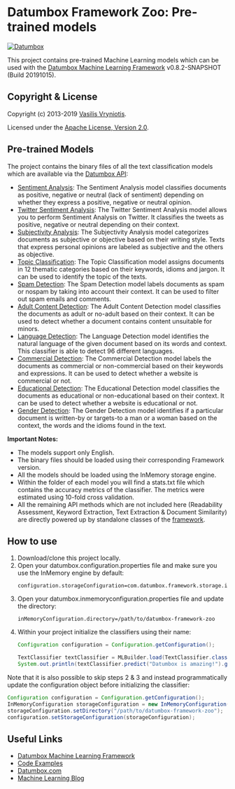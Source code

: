 Datumbox Framework Zoo: Pre-trained models
==========================================

[![Datumbox](http://www.datumbox.com/img/logo.png)](http://www.datumbox.com/)

This project contains pre-trained Machine Learning models which can be used with the [Datumbox Machine Learning Framework](https://github.com/datumbox/datumbox-framework/) v0.8.2-SNAPSHOT (Build 20191015).

Copyright & License
-------------------

Copyright (c) 2013-2019 [Vasilis Vryniotis](http://blog.datumbox.com/author/bbriniotis/). 

Licensed under the [Apache License, Version 2.0](./LICENSE).

Pre-trained Models
------------------

The project contains the binary files of all the text classification models which are available via the [Datumbox API](http://www.datumbox.com/machine-learning-api/):

- [Sentiment Analysis](./SentimentAnalysis): The Sentiment Analysis model classifies documents as positive, negative or neutral (lack of sentiment) depending on whether they express a positive, negative or neutral opinion.
- [Twitter Sentiment Analysis](./TwitterSentimentAnalysis): The Twitter Sentiment Analysis model allows you to perform Sentiment Analysis on Twitter. It classifies the tweets as positive, negative or neutral depending on their context.
- [Subjectivity Analysis](./SubjectivityAnalysis): The Subjectivity Analysis model categorizes documents as subjective or objective based on their writing style. Texts that express personal opinions are labeled as subjective and the others as objective.
- [Topic Classification](./TopicClassification): The Topic Classification model assigns documents in 12 thematic categories based on their keywords, idioms and jargon. It can be used to identify the topic of the texts.
- [Spam Detection](./SpamDetection): The Spam Detection model labels documents as spam or nospam by taking into account their context. It can be used to filter out spam emails and comments.
- [Adult Content Detection](./AdultContent): The Adult Content Detection model classifies the documents as adult or no-adult based on their context. It can be used to detect whether a document contains content unsuitable for minors.
- [Language Detection](./LanguageDetection): The Language Detection model identifies the natural language of the given document based on its words and context. This classifier is able to detect 96 different languages.
- [Commercial Detection](./CommercialDetection): The Commercial Detection model labels the documents as commercial or non-commercial based on their keywords and expressions. It can be used to detect whether a website is commercial or not.
- [Educational Detection](./EducationalDetection): The Educational Detection model classifies the documents as educational or non-educational based on their context. It can be used to detect whether a website is educational or not.
- [Gender Detection](./GenderDetection): The Gender Detection model identifies if a particular document is written-by or targets-to a man or a woman based on the context, the words and the idioms found in the text.

**Important Notes:**

- The models support only English.
- The binary files should be loaded using their corresponding Framework version.
- All the models should be loaded using the InMemory storage engine.
- Within the folder of each model you will find a stats.txt file which contains the accuracy metrics of the classifier. The metrics were estimated using 10-fold cross validation.
- All the remaining API methods which are not included here (Readability Assessment, Keyword Extraction, Text Extraction & Document Similarity) are directly powered up by standalone classes of the [framework](https://github.com/datumbox/datumbox-framework/).

How to use
----------

1. Download/clone this project locally. 
2. Open your datumbox.configuration.properties file and make sure you use the InMemory engine by default:
    ```
    configuration.storageConfiguration=com.datumbox.framework.storage.inmemory.InMemoryConfiguration
    ```
3. Open your datumbox.inmemoryconfiguration.properties file and update the directory:
    ```
    inMemoryConfiguration.directory=/path/to/datumbox-framework-zoo
    ```
4. Within your project initialize the classifiers using their name:
    ```java
    Configuration configuration = Configuration.getConfiguration();
    
    TextClassifier textClassifier = MLBuilder.load(TextClassifier.class, "SentimentAnalysis", configuration);
    System.out.println(textClassifier.predict("Datumbox is amazing!").getYPredicted());
    ```

Note that it is also possible to skip steps 2 & 3 and instead programmatically update the configuration object before initializing the classifier:

```java
Configuration configuration = Configuration.getConfiguration();
InMemoryConfiguration storageConfiguration = new InMemoryConfiguration();
storageConfiguration.setDirectory("/path/to/datumbox-framework-zoo");
configuration.setStorageConfiguration(storageConfiguration);
```

Useful Links
------------

- [Datumbox Machine Learning Framework](https://github.com/datumbox/datumbox-framework/)
- [Code Examples](https://github.com/datumbox/datumbox-framework-examples/)
- [Datumbox.com](http://www.datumbox.com/)
- [Machine Learning Blog](http://blog.datumbox.com/)

